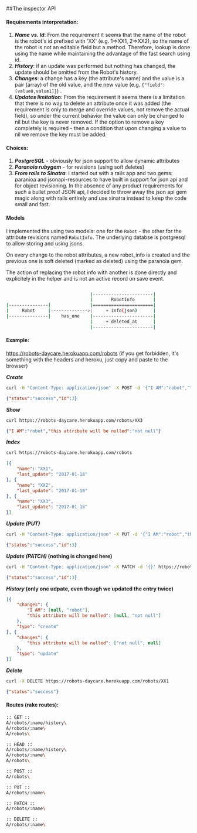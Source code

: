 ##The inspector API

#### Requirements interpretation:

1. **_Name vs. Id_**: From the requirement it seems that the name of the robot is the robot's id prefixed with 'XX' (e.g. 1=>XX1, 2=>XX2), so the name of the robot is not an editable field but a method. Therefore, lookup is done using the name while maintaining the advantage of the fast search using id.
2. **_History_**: if an update was performed but nothing has changed, the update should be omitted from the Robot's history.
3. **_Changes_**: a change has a key (the attribute's name) and the value is a pair (array) of the old value, and the new value (e.g. `{"field":[value0,value1]}`) .
4. **_Updates limitation_**: From the requirement it seems there is a limitation that there is no way to delete an attribute once it was added (the requirement is only to merge and override values, not remove the actual field), so under the current behavior the value can only be changed to nil but the key is never removed. If the option to remove a key completely is required - then a condition that upon changing a value to nil we remove the key must be added.

#### Choices:

1.  **_PostgreSQL_** - obviously for json support to allow dynamic attributes
2.  **_Paranoia rubygem_** - for revisions (using soft deletes)
3.  **_From rails to Sinatra_**: I started out with a rails app and two gems: paranioa and jsonapi-resources to have built in support for json api and for object revisioning. In the absence of any product requirements for such a bullet proof JSON api, I decided to throw away the json api gem magic along with rails entirely and use sinatra instead to keep the code small and fast.

#### Models

I implemented ths using two models: one for the `Robot` - the other for the attribute revisions named `RobotInfo`. 
The underlying databse is postgresql to allow storing and using jsons.

On every change to the robot attributes, a new robot_info is created and the previous one is soft deleted (marked as deleted) using the paranoia gem.

The action of replacing the robot info with another is done directly and explicitely in the helper and is not an active record on save event.


```bash

                                |-----------------------|
                                |       RobotInfo       |
|---------------|               |=======================|
|     Robot     |-------------->|     + info(json)      |
|---------------|    has_one	|-----------------------|
                                |     + deleted_at      |
                                |-----------------------|

```

#### Example:

https://robots-daycare.herokuapp.com/robots (if you get forbidden, it's something with the headers and heroku, just copy and paste to the browser)


**_Create_**
```bash
curl -H "Content-Type: application/json" -X POST -d '{"I AM":"robot","this attribute will be nulled": "not null"}' https://robots-daycare.herokuapp.com/robots
```
```json
{"status":"success","id":3}
```

**_Show_**
```bash
curl https://robots-daycare.herokuapp.com/robots/XX3
```
```json
{"I AM":"robot","this attribute will be nulled":"not null"}
```

**_Index_**
```bash
curl https://robots-daycare.herokuapp.com/robots
```
```json
[{
	"name": "XX1",
	"last_update": "2017-01-18"
}, {
	"name": "XX2",
	"last_update": "2017-01-18"
}, {
	"name": "XX3",
	"last_update": "2017-01-18"
}]
```

**_Update (PUT)_**
```bash
curl -H "Content-Type: application/json" -X PUT -d '{"I AM":"robot","this attribute will be nulled": null}' https://robots-daycare.herokuapp.com/robots/XX3
```
```json
{"status":"success","id":3}
```

**_Update (PATCH)_ (nothing is changed here)**
```bash
curl -H "Content-Type: application/json" -X PATCH -d '{}' https://robots-daycare.herokuapp.com/robots/XX3
```
```json
{"status":"success","id":3}
```
**_History_ (only one udpate, even though we updated the entry twice)**
```json
[{
	"changes": {
		"I AM": [null, "robot"],
		"this attribute will be nulled": [null, "not null"]
	},
	"type": "create"
}, {
	"changes": {
		"this attribute will be nulled": ["not null", null]
	},
	"type": "update"
}]
```

**_Delete_**
```bash
curl -X DELETE https://robots-daycare.herokuapp.com/robots/XX1
```
```json
{"status":"success"}
```


#### Routes (rake routes):

```bash
:: GET ::
A/robots/:name/history\
A/robots/:name\
A/robots\

:: HEAD ::
A/robots/:name/history\
A/robots/:name\
A/robots\

:: POST ::
A/robots\

:: PUT ::
A/robots/:name\

:: PATCH ::
A/robots/:name\

:: DELETE ::
A/robots/:name\
```


